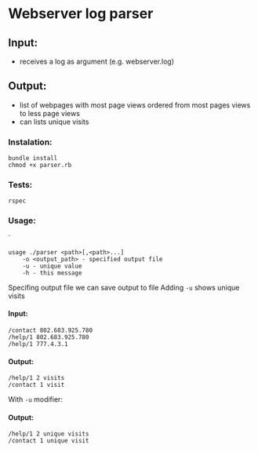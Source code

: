 # Webserver log parser

## Input:
* receives a log as argument (e.g. webserver.log)

## Output:
* list of webpages with most page views ordered from most pages views to less page views
* can lists unique visits

### Instalation:
```
bundle install
chmod +x parser.rb
```
### Tests:
`rspec`

### Usage:
`
```
usage ./parser <path>[,<path>...]
    -o <output_path> - specified output file
    -u - unique value
    -h - this message
```

Specifing output file we can save output to file
Adding `-u` shows unique visits

#### Input:
```
/contact 802.683.925.780
/help/1 802.683.925.780
/help/1 777.4.3.1
```

#### Output:
```
/help/1 2 visits
/contact 1 visit
```

With `-u` modifier:
#### Output:
```
/help/1 2 unique visits
/contact 1 unique visit
```
